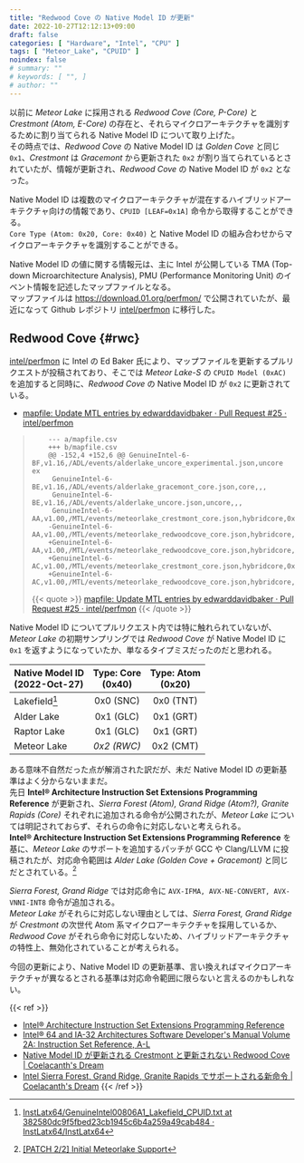 ```yaml
---
title: "Redwood Cove の Native Model ID が更新"
date: 2022-10-27T12:12:13+09:00
draft: false
categories: [ "Hardware", "Intel", "CPU" ]
tags: [ "Meteor_Lake", "CPUID" ]
noindex: false
# summary: ""
# keywords: [ "", ]
# author: ""
---
```


以前に *Meteor Lake* に採用される *Redwood Cove (Core, P-Core)* と *Crestmont (Atom, E-Core)* の存在と、それらマイクロアーキテクチャを識別するために割り当てられる Native Model ID について取り上げた。  
その時点では、*Redwood Cove* の Native Model ID は *Golden Cove* と同じ `0x1`、*Crestmont* は *Gracemont* から更新された `0x2` が割り当てられているとされていたが、情報が更新され、*Redwood Cove* の Native Model ID が `0x2` となった。  

Native Model ID は複数のマイクロアーキテクチャが混在するハイブリッドアーキテクチャ向けの情報であり、`CPUID [LEAF=0x1A]` 命令から取得することができる。  
`Core Type (Atom: 0x20, Core: 0x40)` と Native Model ID の組み合わせからマイクロアーキテクチャを識別することができる。  

Native Model ID の値に関する情報元は、主に Intel が公開している TMA (Top-down Microarchitecture Analysis), PMU (Performance Monitoring Unit) のイベント情報を記述したマップファイルとなる。  
マップファイルは <https://download.01.org/perfmon/> で公開されていたが、最近になって Github レポジトリ [intel/perfmon](https://github.com/intel/perfmon) に移行した。  

## Redwood Cove {#rwc}
[intel/perfmon](https://github.com/intel/perfmon) に
Intel の Ed Baker 氏により、マップファイルを更新するプルリクエストが投稿されており、そこでは *Meteor Lake-S* の `CPUID Model (0xAC)` を追加すると同時に、*Redwood Cove* の Native Model ID が `0x2` に更新されている。  

 * [mapfile: Update MTL entries by edwarddavidbaker · Pull Request #25 · intel/perfmon](https://github.com/intel/perfmon/pull/25)

 >         --- a/mapfile.csv
 >         +++ b/mapfile.csv
 >         @@ -152,4 +152,6 @@ GenuineIntel-6-BF,v1.16,/ADL/events/alderlake_uncore_experimental.json,uncore ex
 >          GenuineIntel-6-BE,v1.16,/ADL/events/alderlake_gracemont_core.json,core,,,
 >          GenuineIntel-6-BE,v1.16,/ADL/events/alderlake_uncore.json,uncore,,,
 >          GenuineIntel-6-AA,v1.00,/MTL/events/meteorlake_crestmont_core.json,hybridcore,0x20,0x000002,Atom
 >         -GenuineIntel-6-AA,v1.00,/MTL/events/meteorlake_redwoodcove_core.json,hybridcore,0x40,0x000001,Core
 >         +GenuineIntel-6-AA,v1.00,/MTL/events/meteorlake_redwoodcove_core.json,hybridcore,0x40,0x000002,Core
 >         +GenuineIntel-6-AC,v1.00,/MTL/events/meteorlake_crestmont_core.json,hybridcore,0x20,0x000002,Atom
 >         +GenuineIntel-6-AC,v1.00,/MTL/events/meteorlake_redwoodcove_core.json,hybridcore,0x40,0x000002,Core
 >         
 >
 > {{< quote >}} [mapfile: Update MTL entries by edwarddavidbaker · Pull Request #25 · intel/perfmon](https://github.com/intel/perfmon/pull/25) {{< /quote >}}

Native Model ID についてプルリクエスト内では特に触れられていないが、*Meteor Lake* の初期サンプリングでは *Redwood Cove* が Native Model ID に `0x1` を返すようになっていたか、単なるタイプミスだったのだと思われる。  

| Native Model ID<br>(2022-Oct-27) | Type: Core<br>(0x40) | Type: Atom<br>(0x20) |
| :--             | :--:       | :--:       |
| Lakefield[^lkf] | 0x0 (SNC)  | 0x0 (TNT)  |
| Alder Lake      | 0x1 (GLC)  | 0x1 (GRT)  |
| Raptor Lake     | 0x1 (GLC)  | 0x1 (GRT)  |
| Meteor Lake     | *0x2 (RWC)*  | 0x2 (CMT)  |

[^lkf]: [InstLatx64/GenuineIntel00806A1_Lakefield_CPUID.txt at 382580dc9f5fbed23cb1945c6b4a259a49cab484 · InstLatx64/InstLatx64](https://github.com/InstLatx64/InstLatx64/blob/382580dc9f5fbed23cb1945c6b4a259a49cab484/GenuineIntel/GenuineIntel00806A1_Lakefield_CPUID.txt)

ある意味不自然だった点が解消された訳だが、未だ Native Model ID の更新基準はよく分からないままだ。  
先日 **Intel® Architecture Instruction Set Extensions Programming Reference** が更新され、*Sierra Forest (Atom), Grand Ridge (Atom?), Granite Rapids (Core)* それぞれに追加される命令が公開されたが、*Meteor Lake* については明記されておらず、それらの命令に対応しないと考えられる。  
**Intel® Architecture Instruction Set Extensions Programming Reference** を基に、*Meteor Lake* のサポートを追加するパッチが GCC や Clang/LLVM に投稿されたが、対応命令範囲は *Alder Lake (Golden Cove + Gracemont)* と同じだとされている。[^gcc]  

*Sierra Forest, Grand Ridge* では対応命令に `AVX-IFMA, AVX-NE-CONVERT, AVX-VNNI-INT8` 命令が追加される。  
*Meteor Lake* がそれらに対応しない理由としては、*Sierra Forest, Grand Ridge* が *Crestmont* の次世代 Atom 系マイクロアーキテクチャを採用しているか、*Redwood Cove* がそれら命令に対応しないため、ハイブリッドアーキテクチャの特性上、無効化されていることが考えられる。  

[^gcc]: [[PATCH 2/2] Initial Meteorlake Support](https://gcc.gnu.org/pipermail/gcc-patches/2022-October/603542.html)

今回の更新により、Native Model ID の更新基準、言い換えればマイクロアーキテクチャが異なるとされる基準は対応命令範囲に限らないと言えるのかもしれない。  

{{< ref >}}
 * [Intel® Architecture Instruction Set Extensions Programming Reference](https://www.intel.com/content/www/us/en/content-details/671368/intel-architecture-instruction-set-extensions-programming-reference.html)
 * [Intel® 64 and IA-32 Architectures Software Developer's Manual Volume 2A: Instruction Set Reference, A-L](https://www.intel.com/content/www/us/en/content-details/671199/intel-64-and-ia-32-architectures-software-developer-s-manual-volume-2a-instruction-set-reference-a-l.html)
 * [Native Model ID が更新される Crestmont と更新されない Redwood Cove | Coelacanth's Dream](/posts/2022/08/14/intle-mtl-native-model-id/)
 * [Intel Sierra Forest, Grand Ridge, Granite Rapids でサポートされる新命令 | Coelacanth's Dream](/posts/2022/10/04/intel-ise-rev_46/)
{{< /ref >}}

